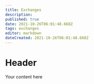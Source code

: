 ```yaml
---
title: Exchanges
description: 
published: true
date: 2021-10-26T06:01:48.668Z
tags: exchanges
editor: markdown
dateCreated: 2021-10-26T06:01:48.668Z
---
```


# Header
Your content here